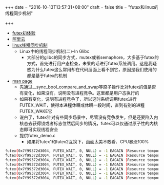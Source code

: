 +++
date = "2016-10-13T13:57:31+08:00"
draft = false
title = "futex和linux的线程同步机制"

+++


* [futex初体验](http://blog.csdn.net/nellson/article/details/5400360#)
* [阿里云](http://blog.sina.com.cn/s/blog_e59371cc0102v29b.html)
* [linux线程同步机制](http://www.dbafree.net/?p=1128)
	* Linux中的线程同步机制(二)–In Glibc
		* 大部分的glibc的同步方式，mutex或者semaphore，大多基于futex的方式，首先进行用户态检查，未果的话进行futex系统调用。这是我疑惑为什么futex这么常用却在代码层面上看不到它，原因是我们使用的都是基于futex的机制
* [man page]()
	* 先通过__sync_bool_compare_and_swap等原子操作比对futex的值是否有变化，如果没有，说明没有进程竞争。这里都是用户态执行的
	* 如果有变化，说明有进程竞争了，所以这时系统调用futex进行FUTEX_WAIT，使得本进程休眠或休眠一段时间，直到有别的进程FUTEX_WAKE它
	* 说白了，futex针对有些同步场景中，尽管没有竞争发生，但是还要陷入内核态去获得锁或者标志位然后同步的情况，futex可以仅通过原子性的内核态即可实现线程安全
	* 提供futex_demo.c
		* 如果将futex1和futex2互换下，画面太美不敢看，CPU暴涨100%

```bash
futex(0x7f99372d3004, FUTEX_WAIT, 0, NULL) = -1 EAGAIN (Resource temporarily unavailable)
futex(0x7f99372d3004, FUTEX_WAIT, 0, NULL) = -1 EAGAIN (Resource temporarily unavailable)
futex(0x7f99372d3004, FUTEX_WAIT, 0, NULL) = -1 EAGAIN (Resource temporarily unavailable)
futex(0x7f99372d3004, FUTEX_WAIT, 0, NULL) = -1 EAGAIN (Resource temporarily unavailable)
futex(0x7f99372d3004, FUTEX_WAIT, 0, NULL) = -1 EAGAIN (Resource temporarily unavailable)
futex(0x7f99372d3004, FUTEX_WAIT, 0, NULL) = -1 EAGAIN (Resource temporarily unavailable)
futex(0x7f99372d3004, FUTEX_WAIT, 0, NULL) = -1 EAGAIN (Resource temporarily unavailable)
```


